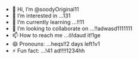 - 👋 Hi, I’m @soodyOriginal11
- 👀 I’m interested in ...131
- 🌱 I’m currently learning ...!!11
- 💞️ I’m looking to collaborate on ...!!adwasd1111111
- 📫 How to reach me ...ö!daud it!1ge
- 😄 Pronouns: ...heqs!!2 days left1v1
- ⚡ Fun fact: ...!41
ad!!!!1234hh
<!---ad
soodyOriginal/soodyOriginal is a ✨ special ✨ repository because its `README.md` (this file) appears on your GitHub profile.
You can click the Preview link to take a look at your changes.
--->
